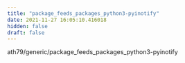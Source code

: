 ```yaml
---
title: "package_feeds_packages_python3-pyinotify"
date: 2021-11-27 16:05:10.416018
hidden: false
draft: false
---
```


ath79/generic/package_feeds_packages_python3-pyinotify

